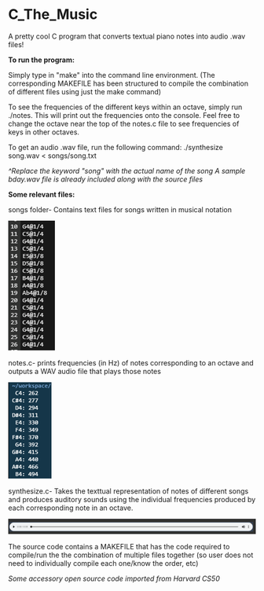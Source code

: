 # C_The_Music
A pretty cool C program that converts textual piano notes into audio .wav files!

**To run the program:**

Simply type in "make" into the command line environment.
(The corresponding MAKEFILE has been structured to compile the combination of different files using just the make command)

To see the frequencies of the different keys within an octave, simply run ./notes.
This will print out the frequencies onto the console. Feel free to change the octave near the top of the notes.c file to see frequencies of keys in other octaves.

To get an audio .wav file, run the following command:
./synthesize song.wav < songs/song.txt

*^Replace the keyword "song" with the actual name of the song*
*A sample bday.wav file is already included along with the source files*


**Some relevant files:**

songs folder- Contains text files for songs written in musical notation

<img src="images/songsSample.PNG">

notes.c- prints frequencies (in Hz) of notes corresponding to an octave and outputs a WAV audio file that plays those notes

<img src="images/notesFreq.PNG">

synthesize.c- Takes the texttual representation of notes of different songs and produces auditory sounds using the individual frequencies produced by each corresponding note in an octave.

<img src="images/synthesizeOutput.PNG">

The source code contains a MAKEFILE that has the code required to compile/run the the combination of multiple files together (so user does not need to individually compile each one/know the order, etc)

*Some accessory open source code imported from Harvard CS50*
